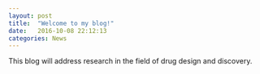 ```yaml
---
layout: post
title:  "Welcome to my blog!"
date:   2016-10-08 22:12:13
categories: News
---
```


This blog will address research in the field of drug design and discovery.